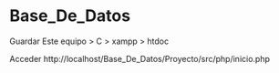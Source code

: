 # Base_De_Datos

Guardar
Este equipo > C > xampp > htdoc

Acceder
http://localhost/Base_De_Datos/Proyecto/src/php/inicio.php
